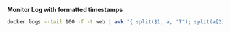 **Monitor Log with formatted timestamps**
```sh
docker logs --tail 100 -f -t web | awk '{ split($1, a, "T"); split(a[2], b, "."); printf "%s %s ", a[1], b[1]; for (i=2; i<=NF; i++) printf "%s ", $i; print "" }'
```
